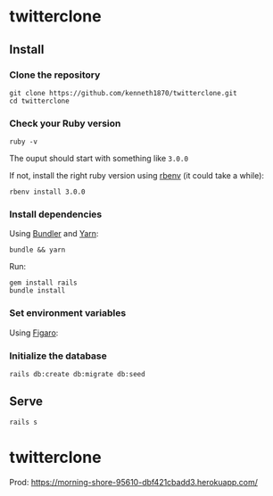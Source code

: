 # twitterclone

## Install

### Clone the repository

```shell
git clone https://github.com/kenneth1870/twitterclone.git
cd twitterclone
```

### Check your Ruby version

```shell
ruby -v
```

The ouput should start with something like `3.0.0`

If not, install the right ruby version using [rbenv](https://github.com/rbenv/rbenv) (it could take a while):

```shell
rbenv install 3.0.0
```

### Install dependencies

Using [Bundler](https://github.com/bundler/bundler) and [Yarn](https://github.com/yarnpkg/yarn):

```shell
bundle && yarn
```

Run:

```shell
gem install rails
bundle install
```
### Set environment variables

Using [Figaro](https://github.com/laserlemon/figaro):


### Initialize the database

```shell
rails db:create db:migrate db:seed
```

## Serve

```shell
rails s
```
# twitterclone

Prod: https://morning-shore-95610-dbf421cbadd3.herokuapp.com/
